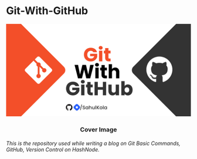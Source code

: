 # Git-With-GitHub

![Cover](Git-with-GitHub.jpg)

<h3 align="center">Cover Image</h3>
<h6>This is the repository used while writing a blog on Git Basic Commands, GitHub, Version Control on HashNode.</h6>

